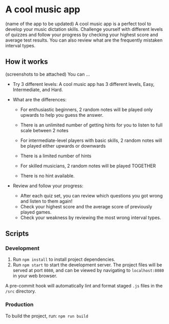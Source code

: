 # A cool music app

(name of the app to be updated)
A cool music app is a perfect tool to develop your music dictation skills. Challenge yourself with different levels of quizzes and follow your progress by checking your highest score and average test results. You can also review what are the frequently mistaken interval types.

## How it works

(screenshots to be attached)
You can ...

- Try 3 different levels:
  A cool music app has 3 different levels, Easy, Intermediate, and Hard.

- What are the differences:

  - For enthusiastic beginners, 2 random notes will be played only upwards to help you guess the answer.
  - There is an unlimited number of getting hints for you to listen to full scale between 2 notes

  - For intermediate-level players with basic skills, 2 random notes will be played either upwards or downwards
  - There is a limited number of hints

  - For skilled musicians, 2 random notes will be played TOGETHER
  - There is no hint available.

- Review and follow your progress:
  - After each quiz set, you can review which questions you got wrong and listen to them again!
  - Check your highest score and the average score of previously played games.
  - Check your weakness by reviewing the most wrong interval types.

## Scripts

### Development

1. Run `npm install` to install project dependencies.
2. Run `npm start` to start the development server. The project files will be served at port `8080`, and can be viewed by navigating to `localhost:8080` in your web browser.

A pre-commit hook will automatically lint and format staged `.js` files in the `/src` directory.

### Production

To build the project, run:
`npm run build`
